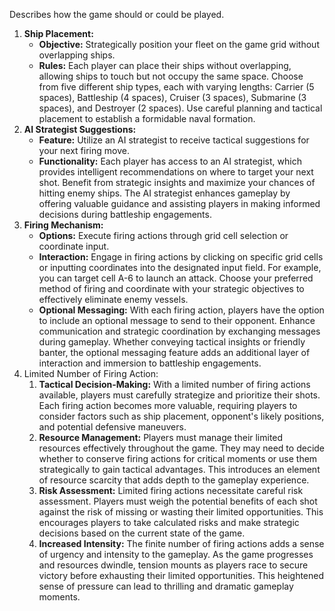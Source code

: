Describes how the game should or could be played.

1. **Ship Placement:**
    - **Objective:** Strategically position your fleet on the game grid without overlapping ships.
    - **Rules:** Each player can place their ships without overlapping, allowing ships to touch but not occupy the same space. Choose from five different ship types, each with varying lengths: Carrier (5 spaces), Battleship (4 spaces), Cruiser (3 spaces), Submarine (3 spaces), and Destroyer (2 spaces). Use careful planning and tactical placement to establish a formidable naval formation.
2. **AI Strategist Suggestions:**
    - **Feature:** Utilize an AI strategist to receive tactical suggestions for your next firing move.
    - **Functionality:** Each player has access to an AI strategist, which provides intelligent recommendations on where to target your next shot. Benefit from strategic insights and maximize your chances of hitting enemy ships. The AI strategist enhances gameplay by offering valuable guidance and assisting players in making informed decisions during battleship engagements.
3. **Firing Mechanism:**
    - **Options:** Execute firing actions through grid cell selection or coordinate input.
    - **Interaction:** Engage in firing actions by clicking on specific grid cells or inputting coordinates into the designated input field. For example, you can target cell A-6 to launch an attack. Choose your preferred method of firing and coordinate with your strategic objectives to effectively eliminate enemy vessels.
    - **Optional Messaging:** With each firing action, players have the option to include an optional message to send to their opponent. Enhance communication and strategic coordination by exchanging messages during gameplay. Whether conveying tactical insights or friendly banter, the optional messaging feature adds an additional layer of interaction and immersion to battleship engagements.
4. Limited Number of Firing Action:
	1. **Tactical Decision-Making:** With a limited number of firing actions available, players must carefully strategize and prioritize their shots. Each firing action becomes more valuable, requiring players to consider factors such as ship placement, opponent's likely positions, and potential defensive maneuvers.
	2. **Resource Management:** Players must manage their limited resources effectively throughout the game. They may need to decide whether to conserve firing actions for critical moments or use them strategically to gain tactical advantages. This introduces an element of resource scarcity that adds depth to the gameplay experience.
    3. **Risk Assessment:** Limited firing actions necessitate careful risk assessment. Players must weigh the potential benefits of each shot against the risk of missing or wasting their limited opportunities. This encourages players to take calculated risks and make strategic decisions based on the current state of the game.
    4. **Increased Intensity:** The finite number of firing actions adds a sense of urgency and intensity to the gameplay. As the game progresses and resources dwindle, tension mounts as players race to secure victory before exhausting their limited opportunities. This heightened sense of pressure can lead to thrilling and dramatic gameplay moments. 